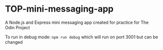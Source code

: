 # TOP-mini-messaging-app
A Node.js and Express mini messaging app created for practice for The Odin Project

To run in debug mode: `npm run debug` which will run on port 3001 but can be changed